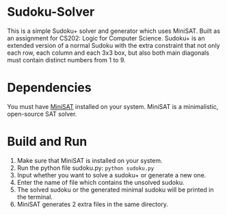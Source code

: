 # Sudoku-Solver
This is a simple Sudoku+ solver and generator which uses MiniSAT. Built as an assignment for CS202: Logic for Computer Science. Sudoku+ is an extended version of a normal Sudoku with the extra constraint that not only each row, each column and each 3x3 box, but also both main diagonals must contain distinct numbers from 1 to 9.
# Dependencies
You must have [MiniSAT](http://minisat.se) installed on your system. MiniSAT is a minimalistic, open-source SAT solver.
# Build and Run
1. Make sure that MiniSAT is installed on your system.
2. Run the python file sudoku.py:
```python sudoku.py```
3. Input whether you want to solve a sudoku+ or generate a new one.
4. Enter the name of file which contains the unsolved sudoku.
5. The solved sudoku or the generated minimal sudoku will be printed in the terminal.
6. MiniSAT generates 2 extra files in the same directory.
